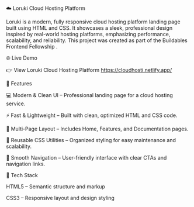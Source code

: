 
☁️ Loruki Cloud Hosting Platform

Loruki is a modern, fully responsive cloud hosting platform landing page built using HTML and CSS.
It showcases a sleek, professional design inspired by real-world hosting platforms, emphasizing performance, scalability, and reliability.
This project was created as part of the Buildables Frontend Fellowship .

🌐 Live Demo

👉 View Loruki Cloud Hosting Platform https://cloudhosti.netlify.app/

🚀 Features

💻 Modern & Clean UI – Professional landing page for a cloud hosting service.


⚡ Fast & Lightweight – Built with clean, optimized HTML and CSS code.

🧭 Multi-Page Layout – Includes Home, Features, and Documentation pages.

🎨 Reusable CSS Utilities – Organized styling for easy maintenance and scalability.

🔗 Smooth Navigation – User-friendly interface with clear CTAs and navigation links.

🧩 Tech Stack

HTML5 – Semantic structure and markup

CSS3 – Responsive layout and design styling
